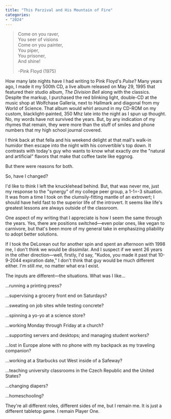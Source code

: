 ```yaml
---
title: "This Parzival and His Mountain of Fire"
categories:
- "2024"
---  
```


> Come on you raver,   
You seer of visions   
Come on you painter,   
You piper,   
You prisoner,   
And shine!    
>  
> -Pink Floyd (1975)

How many late nights have I had writing to Pink Floyd's *Pulse*?  Many years ago, I made it my 500th CD, a live album released on May 29, 1995 that featured their studio album, *The Division Bell* along with the classics.  Despite the markup, I purchased the red blinking light, double-CD at the music shop at Wolfchase Galleria, next to Hallmark and diagonal from my World of Science.  That album would whirl around in my CD-ROM on my custom, blacklight-painted, 350 Mhz late into the night as I spun up thought.  No, my words have not survived the years.  But, by any indication of my rhymes that remain, they were more than the stuff of smiles and phone numbers that my high school journal covered.

I think back at that fella and his weekend delight at that mall's walk-in humidor then escape into the night with his convertible's top down. It contrasts with today's guy who wants to know what exactly *are* the "natural and artificial" flavors that make that coffee taste like eggnog.

But there were reasons for both.

So, have I changed?  

I'd like to think I left the knucklehead behind.  But, that was never me, just my response to the "synergy" of my college peer group, a 1-1=-3 situation.  It was from a time I took on the clumsily-fitting mantle of an extrovert; I should have held fast to the superior life of the introvert.  It seems like life's greatest lessons are always outside of the classroom. 

One aspect of my writing that I appreciate is how I seem the same through the years.  Yes, there are positions switched—even polar ones, like vegan to carnivore, but that's been more of my general take in emphasizing pliability to adopt better solutions.  

If I took the DeLorean out for another spin and spent an afternoon with 1998 me, I don't think we would be dissimilar.  And I suspect if we went 26 years in the other direction—well, firstly, I'd say, "Kudos, you made it past that 10-9-2044 expiration date," I don't think that guy would be much different either.  I'm still *me*, no matter what era I exist.

The inputs are different—the situations.  What was I like...

...running a printing press?

...supervising a grocery front end on Saturdays?

...sweating on job sites while testing concrete?

...spinning a yo-yo at a science store?

...working Monday through Friday at a church?

...supporting servers and desktops; and managing student workers?

...lost in Europe alone with no phone with my backpack as my traveling companion? 

...working at a Starbucks out West inside of a Safeway?

...teaching university classrooms in the Czech Republic and the United States?

...changing diapers?

...homeschooling? 

They're all different roles, different sides of me, but I remain me.  It is just a different tabletop game.  I remain Player One. 